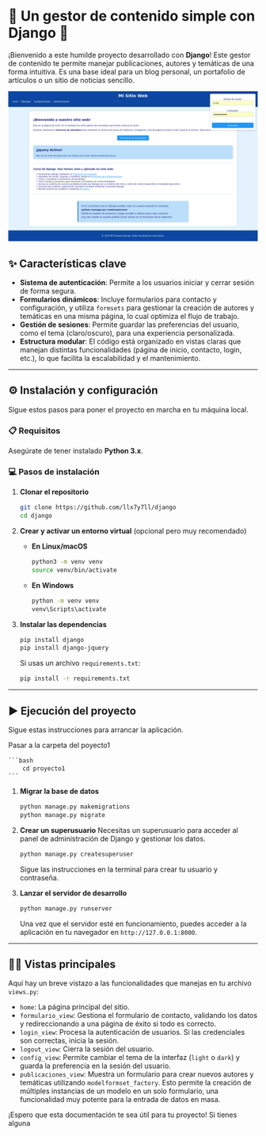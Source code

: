 # 📝 Un gestor de contenido simple con Django 🚀

¡Bienvenido a este humilde proyecto desarrollado con **Django**! 
Este gestor de contenido te permite manejar publicaciones, autores y temáticas de una forma intuitiva. Es una base ideal para un blog personal, un portafolio de artículos o un sitio de noticias sencillo.

![Logotipo del proyecto](proyecto1/static/img/captura.png)

## ✨ Características clave

- **Sistema de autenticación**: Permite a los usuarios iniciar y cerrar sesión de forma segura.
- **Formularios dinámicos**: Incluye formularios para contacto y configuración, y utiliza `formsets` para gestionar la creación de autores y temáticas en una misma página, lo cual optimiza el flujo de trabajo.
- **Gestión de sesiones**: Permite guardar las preferencias del usuario, como el tema (claro/oscuro), para una experiencia personalizada.
- **Estructura modular**: El código está organizado en vistas claras que manejan distintas funcionalidades (página de inicio, contacto, login, etc.), lo que facilita la escalabilidad y el mantenimiento.

---

## ⚙️ Instalación y configuración

Sigue estos pasos para poner el proyecto en marcha en tu máquina local.

### 📋 Requisitos

Asegúrate de tener instalado **Python 3.x**.

### 💻 Pasos de instalación

1.  **Clonar el repositorio**
    ```bash
    git clone https://github.com/llx7y7ll/django
    cd django
    ```
2.  **Crear y activar un entorno virtual** (opcional pero muy recomendado)
    
    * **En Linux/macOS**
        ```bash
        python3 -m venv venv
        source venv/bin/activate
        ```
    * **En Windows**
        ```bash
        python -m venv venv
        venv\Scripts\activate
        ```
3.  **Instalar las dependencias**
    ```bash
    pip install django
    pip install django-jquery
    ```
    Si usas un archivo `requirements.txt`:
    ```bash
    pip install -r requirements.txt
    ```

---

## ▶️ Ejecución del proyecto

Sigue estas instrucciones para arrancar la aplicación.

Pasar a la carpeta del poyecto1
    
    ```bash
        cd proyecto1
    ```

1.  **Migrar la base de datos**
    ```bash
    python manage.py makemigrations
    python manage.py migrate
    ```
2.  **Crear un superusuario**
    Necesitas un superusuario para acceder al panel de administración de Django y gestionar los datos.
    ```bash
    python manage.py createsuperuser
    ```
    Sigue las instrucciones en la terminal para crear tu usuario y contraseña.
    
3.  **Lanzar el servidor de desarrollo**
    ```bash
    python manage.py runserver
    ```
    Una vez que el servidor esté en funcionamiento, puedes acceder a la aplicación en tu navegador en `http://127.0.0.1:8000`.

---

## 🧑‍💻 Vistas principales

Aquí hay un breve vistazo a las funcionalidades que manejas en tu archivo `views.py`:

- `home`: La página principal del sitio.
- `formulario_view`: Gestiona el formulario de contacto, validando los datos y redireccionando a una página de éxito si todo es correcto.
- `login_view`: Procesa la autenticación de usuarios. Si las credenciales son correctas, inicia la sesión.
- `logout_view`: Cierra la sesión del usuario.
- `config_view`: Permite cambiar el tema de la interfaz (`light` o `dark`) y guarda la preferencia en la sesión del usuario.
- `publicaciones_view`: Muestra un formulario para crear nuevos autores y temáticas utilizando `modelformset_factory`. Esto permite la creación de múltiples instancias de un modelo en un solo formulario, una funcionalidad muy potente para la entrada de datos en masa.

¡Espero que esta documentación te sea útil para tu proyecto! Si tienes alguna
